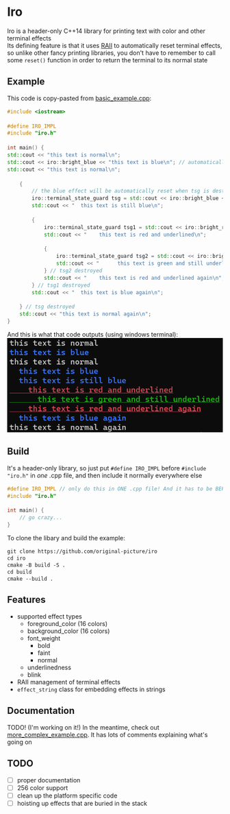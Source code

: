 # Iro
Iro is a header-only C++14 library for printing text with color and other terminal effects  
Its defining feature is that it uses [RAII](https://en.wikipedia.org/wiki/Resource_acquisition_is_initialization) to automatically reset terminal effects, 
so unlike other fancy printing libraries, you don't have to remember to call some `reset()` function in order to return the terminal to its normal state

## Example
This code is copy-pasted from [basic_example.cpp](./basic_example.cpp):
```cpp
#include <iostream>

#define IRO_IMPL
#include "iro.h"

int main() {
std::cout << "this text is normal\n";
std::cout << iro::bright_blue << "this text is blue\n"; // automatically resets here
std::cout << "this text is normal\n";

    {
        // the blue effect will be automatically reset when tsg is destroyed
        iro::terminal_state_guard tsg = std::cout << iro::bright_blue << "  this text is blue\n";
        std::cout << "  this text is still blue\n";

        {
            iro::terminal_state_guard tsg1 = std::cout << iro::bright_red << iro::underline;
            std::cout << "    this text is red and underlined\n";

            {
                iro::terminal_state_guard tsg2 = std::cout << iro::bright_green;
                std::cout << "      this text is green and still underlined\n";
            } // tsg2 destroyed
            std::cout << "    this text is red and underlined again\n";
        } // tsg1 destroyed
        std::cout << "  this text is blue again\n";

    } // tsg destroyed
    std::cout << "this text is normal again\n";
}
```
And this is what that code outputs (using windows terminal):  
![](basic_example_output.png)

## Build
It's a header-only library, so just put `#define IRO_IMPL` before `#include "iro.h"` in *one* .cpp file, and then include it normally everywhere else
```cpp
#define IRO_IMPL // only do this in ONE .cpp file! And it has to be BEFORE #include "iro.h"
#include "iro.h"

int main() {
    // go crazy...
}
```

To clone the libary and build the example:
```shell
git clone https://github.com/original-picture/iro
cd iro
cmake -B build -S .
cd build
cmake --build .
```

## Features
* supported effect types
  * foreground_color (16 colors)
  * background_color (16 colors)
  * font_weight 
    * bold
    * faint
    * normal
  * underlinedness
  * blink
* RAII management of terminal effects
* `effect_string` class for embedding effects in strings

## Documentation
TODO! (I'm working on it!)
In the meantime, check out [more_complex_example.cpp](./more_complex_example.cpp). It has lots of comments explaining what's going on

## TODO
- [ ] proper documentation
- [ ] 256 color support
- [ ] clean up the platform specific code
- [ ] hoisting up effects that are buried in the stack